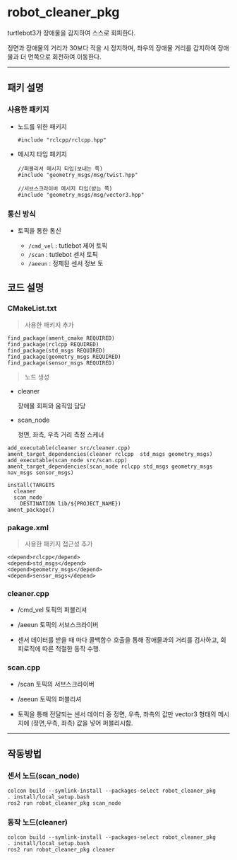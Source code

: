 # robot_cleaner_pkg

turtlebot3가 장애물을 감지하여 스스로 회피한다.

정면과 장애물의 거리가 30보다 적을 시 정지하며, 좌우의 장애물 거리를 감지하여 장애물과 더 먼쪽으로 회전하여 이동한다.

---

## 패키 설명

### 사용한 패키지
- 노드를 위한 패키지

  ``#include "rclcpp/rclcpp.hpp" ``

- 메시지 타입 패키지

  ```
  //퍼블리셔 메시지 타입(보내는 쪽) 
  #include "geometry_msgs/msg/twist.hpp"

  //서브스크라이버 메시지 타입(받는 쪽)
  #include "geometry_msgs/msg/vector3.hpp" 
  ```

### 통신 방식
-  토픽을 통한 통신

    - ``/cmd_vel`` : tutlebot 제어 토픽
    - ``/scan`` : tutlebot 센서 토픽
    - ``/aeeun`` : 정제된 센서 정보 토

## 코드 설명
### CMakeList.txt

>사용한 패키지 추가
  ```
  find_package(ament_cmake REQUIRED)
  find_package(rclcpp REQUIRED)
  find_package(std_msgs REQUIRED)
  find_package(geometry_msgs REQUIRED)
  find_package(sensor_msgs REQUIRED)
  ```
> 노드 생성
  - cleaner

    장애물 회피와 움직임 담당
  - scan_node

    정면, 좌측, 우측 거리 측정 스케너
  ```
  add_executable(cleaner src/cleaner.cpp)
  ament_target_dependencies(cleaner rclcpp  std_msgs geometry_msgs)
  add_executable(scan_node src/scan.cpp)
  ament_target_dependencies(scan_node rclcpp std_msgs geometry_msgs nav_msgs sensor_msgs)

  install(TARGETS 
    cleaner
    scan_node
      DESTINATION lib/${PROJECT_NAME})
  ament_package()
  ```
### pakage.xml
> 사용한 패키지 접근성 추가
  ```
  <depend>rclcpp</depend>
  <depend>std_msgs</depend>
  <depend>geometry_msgs</depend>
  <depend>sensor_msgs</depend>
  ```

### cleaner.cpp
  - /cmd_vel 토픽의 퍼블리셔

  - /aeeun 토픽의 서브스크라이버
  
  - 센서 데이터를 받을 때 마다 콜백함수 호출을 통해 장애물과의 거리를 검사하고, 회피로직에 따른 적절한 동작 수행.

### scan.cpp
  - /scan 토픽의 서브스크라이버

  - /aeeun 토픽의 퍼블리셔

  - 토픽을 통해 전달되는 센서 데이터 중 정면, 우측, 좌측의 값만 vector3 형태의 메시지에 (정면,우측, 좌측) 값을 넣어 퍼블리시함.

---

## 작동방법

### 센서 노드(scan_node)
```
colcon build --symlink-install --packages-select robot_cleaner_pkg
. install/local_setup.bash
ros2 run robot_cleaner_pkg scan_node
```

### 동작 노드(cleaner)
```
colcon build --symlink-install --packages-select robot_cleaner_pkg
. install/local_setup.bash
ros2 run robot_cleaner_pkg cleaner
```

